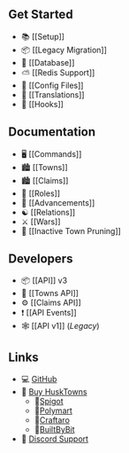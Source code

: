 ## Get Started
* 📚 [[Setup]]
* 📦 [[Legacy Migration]]
* 📁 [[Database]]
* ⛅ [[Redis Support]]
* 📄 [[Config Files]]
* 📝 [[Translations]]
* 🔌 [[Hooks]]

## Documentation
* 🖥️ [[Commands]]
* 🏙️ [[Towns]]
* 🏙 [[Claims]]
* 🔨 [[Roles]]
* 🌟 [[Advancements]]
* ☯️ [[Relations]]
* ⚔️ [[Wars]]
* 🚫 [[Inactive Town Pruning]]

## Developers
* 📦 [[API]] v3
* 🧡 [[Towns API]]
* ⚙️ [[Claims API]]
* ❗ [[API Events]]
* 🕸️ [[API v1]] (*Legacy*)

## Links
* 💻 [GitHub](https://github.com/WiIIiam278/HuskTowns)
* 📂 [Buy HuskTowns](https://www.spigotmc.org/resources/husktowns.92672/)
  * 🛒[Spigot](https://www.spigotmc.org/resources/husktowns.92672/)
  * 🛒[Polymart](https://polymart.org/resource/husktowns.1056)
  * 🛒[Craftaro](https://craftaro.com/marketplace/product/husktowns.622)
  * 🛒[BuiltByBit](https://builtbybit.com/resources/husktowns.34959/)
* 💬 [Discord Support](https://discord.gg/tVYhJfyDWG)
